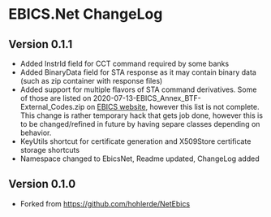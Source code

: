 # EBICS.Net ChangeLog

## Version 0.1.1

* Added InstrId field for CCT command required by some banks
* Added BinaryData field for STA response as it may contain binary data (such as zip container with response files)
* Added support for multiple flavors of STA command derivatives. 
Some of those are listed on 2020-07-13-EBICS_Annex_BTF-External_Codes.zip on [EBICS website](ebics.org), however this list is not complete. This change is rather temporary hack that gets job done, however this is to be changed/refined in future by having separe classes depending on behavior.
* KeyUtils shortcut for certificate generation and X509Store certificate storage shortcuts
* Namespace changed to EbicsNet, Readme updated, ChangeLog added

## Version 0.1.0

* Forked from https://github.com/hohlerde/NetEbics


